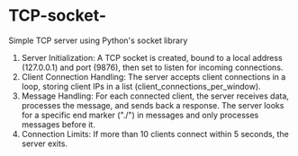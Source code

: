 # TCP-socket-
Simple TCP server using Python's socket library

1. Server Initialization: A TCP socket is created, bound to a local address (127.0.0.1) and port (9876), then set to listen for incoming connections.
2. Client Connection Handling: The server accepts client connections in a loop, storing client IPs in a list (client_connections_per_window).
3. Message Handling: For each connected client, the server receives data, processes the message, and sends back a response. The server looks for a specific end marker ("./") in messages and only processes messages before it.
4. Connection Limits: If more than 10 clients connect within 5 seconds, the server exits.
